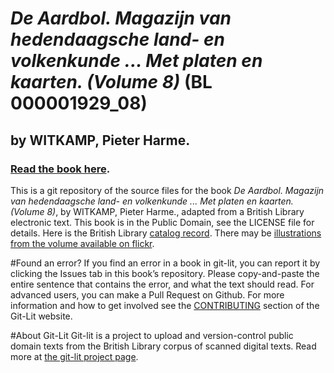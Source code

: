 # _De Aardbol. Magazijn van hedendaagsche land- en volkenkunde ... Met platen en kaarten. (Volume 8)_ (BL 000001929_08)
## by WITKAMP, Pieter Harme.

### [Read the book here](https://Git-Lit.github.io/000001929_08). 

This is a git repository of the source files for the book _De Aardbol. Magazijn van hedendaagsche land- en volkenkunde ... Met platen en kaarten. (Volume 8)_, by WITKAMP, Pieter Harme., adapted from a British Library electronic text. This book is in the Public Domain, see the LICENSE file for details.  Here is the British Library [catalog record](http://explore.bl.uk/primo_library/libweb/action/search.do?cs=frb&doc=BLL01000001929_08&dscnt=1&scp.scps=scope:(BLCONTENT)&frbg=&tab=local_tab&srt=rank&ct=search&mode=Basic&dum=true&tb=t&indx=1&vl(freeText0)=000001929_08&fn=search&vid=BLVU1).
There may be [illustrations from the volume available on flickr](https://www.flickr.com/photos/britishlibrary/tags/sysnum000001929_08).

#Found an error?
If you find an error in a book in git-lit, you can report it by clicking the Issues tab in this book’s repository. Please copy-and-paste the entire sentence that contains the error, and what the text should read. For advanced users, you can make a Pull Request on Github.  For more information and how to get involved see the [CONTRIBUTING](http://git-lit.github.io/#contributing) section of the Git-Lit website.

#About Git-Lit
Git-lit is a project to upload and version-control public domain texts from the British Library corpus of scanned digital texts. Read more at [the git-lit project page](https://github.com/Git-Lit/git-lit).